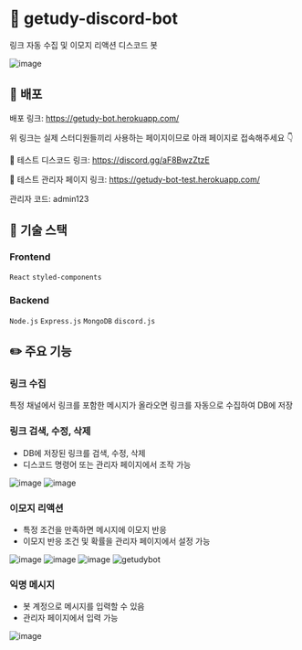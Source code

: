 # 🤖 getudy-discord-bot
링크 자동 수집 및 이모지 리액션 디스코드 봇

![image](https://user-images.githubusercontent.com/67459853/159216574-17401cbb-95c8-417e-8948-83d11567e761.png)


## 🚀 배포
배포 링크: https://getudy-bot.herokuapp.com/

위 링크는 실제 스터디원들끼리 사용하는 페이지이므로 아래 페이지로 접속해주세요 👇

🤖 테스트 디스코드 링크: https://discord.gg/aF8BwzZtzE

🤖 테스트 관리자 페이지 링크: https://getudy-bot-test.herokuapp.com/

관리자 코드: admin123

## 🔧 기술 스택

### Frontend
`React` `styled-components`

### Backend
`Node.js` `Express.js` `MongoDB` `discord.js`

## ✏️ 주요 기능
### 링크 수집
특정 채널에서 링크를 포함한 메시지가 올라오면 링크를 자동으로 수집하여 DB에 저장

### 링크 검색, 수정, 삭제
- DB에 저장된 링크를 검색, 수정, 삭제
- 디스코드 명령어 또는 관리자 페이지에서 조작 가능

![image](https://user-images.githubusercontent.com/67459853/159218281-0ee6ce83-6b2d-4ca3-9ba4-73409ffb68e0.png)
![image](https://user-images.githubusercontent.com/67459853/159218399-fb619e90-c0ce-4f99-a11f-d02153ac22ba.png)


### 이모지 리액션
- 특정 조건을 만족하면 메시지에 이모지 반응
- 이모지 반응 조건 및 확률을 관리자 페이지에서 설정 가능

![image](https://user-images.githubusercontent.com/67459853/159218712-e9b1fea0-24fc-45b7-b095-2f5f485754d2.png)
![image](https://user-images.githubusercontent.com/67459853/159218804-2bb2a371-be2a-4409-8cea-1af5dc91aca5.png)
![image](https://user-images.githubusercontent.com/67459853/159218986-5087c12c-f5dd-47cf-897b-c46635185378.png)
![getudybot](https://user-images.githubusercontent.com/67459853/159218967-03b96afb-5d3d-4f8b-8623-b4088eca8bbb.png)


### 익명 메시지
- 봇 계정으로 메시지를 입력할 수 있음
- 관리자 페이지에서 입력 가능

![image](https://user-images.githubusercontent.com/67459853/159218850-43c05cc2-b8c6-40ee-92e9-a9e441302780.png)
